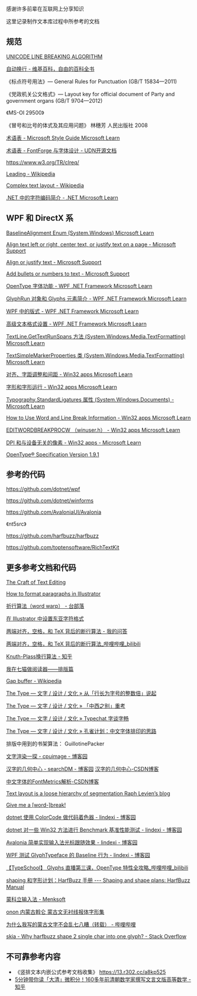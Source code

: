 ﻿感谢许多前辈在互联网上分享知识

这里记录制作文本库过程中所参考的文档

## 规范

[UNICODE LINE BREAKING ALGORITHM](https://www.unicode.org/reports/tr14/)

[自动换行 - 维基百科，自由的百科全书](https://zh.wikipedia.org/zh-hans/%E8%87%AA%E5%8A%A8%E6%8D%A2%E8%A1%8C )

《标点符号用法》— General Rules for Punctuation (GB/T 15834—2011)

《党政机关公文格式》— Layout key for official document of Party and government organs (GB/T 9704—2012)

《MS-OI 29500》

《冒号和比号的体式及其应用问题》 林穗芳 人民出版社 2008

[术语表 - Microsoft Style Guide Microsoft Learn](https://learn.microsoft.com/en-us/style-guide/a-z-word-list-term-collections/t/text-text-message )

[术语表 - FontForge 与字体设计 - UDN开源文档](https://doc.yonyoucloud.com/doc/wiki/project/fontforge-and-font-design/glossary.html )

<https://www.w3.org/TR/clreq/>

[Leading - Wikipedia](https://en.wikipedia.org/wiki/Leading )

[Complex text layout - Wikipedia](https://en.wikipedia.org/wiki/Complex_text_layout )

[.NET 中的字符编码简介 - .NET Microsoft Learn](https://learn.microsoft.com/zh-cn/dotnet/standard/base-types/character-encoding-introduction#grapheme-clusters )

## WPF 和 DirectX 系

[BaselineAlignment Enum (System.Windows) Microsoft Learn](https://learn.microsoft.com/zh-cn/dotnet/api/system.windows.baselinealignment?view=windowsdesktop-9.0 )

[Align text left or right, center text, or justify text on a page - Microsoft Support](https://support.microsoft.com/en-us/office/align-text-left-or-right-center-text-or-justify-text-on-a-page-70da744d-0f4d-472e-916d-1c42d94dc33f )

[Align or justify text - Microsoft Support](https://support.microsoft.com/en-us/office/align-or-justify-text-b9096ed4-7323-4ff3-921a-1ba7ba31faf1 )

[Add bullets or numbers to text - Microsoft Support](https://support.microsoft.com/en-us/office/add-bullets-or-numbers-to-text-a6f1b87e-fca8-47da-ade9-5d99b7f41f04 )

[OpenType 字体功能 - WPF .NET Framework Microsoft Learn](https://learn.microsoft.com/zh-cn/dotnet/desktop/wpf/advanced/opentype-font-features )

[GlyphRun 对象和 Glyphs 元素简介 - WPF .NET Framework Microsoft Learn](https://learn.microsoft.com/zh-cn/dotnet/desktop/wpf/advanced/introduction-to-the-glyphrun-object-and-glyphs-element?view=netframeworkdesktop-4.8&viewFallbackFrom=netdesktop-7.0 )

[WPF 中的版式 - WPF .NET Framework Microsoft Learn](https://learn.microsoft.com/zh-cn/dotnet/desktop/wpf/advanced/typography-in-wpf )

[高级文本格式设置 - WPF .NET Framework Microsoft Learn](https://learn.microsoft.com/zh-cn/dotnet/desktop/wpf/advanced/advanced-text-formatting?view=netframeworkdesktop-4.8 )

[TextLine.GetTextRunSpans 方法 (System.Windows.Media.TextFormatting) Microsoft Learn](https://learn.microsoft.com/zh-cn/dotnet/api/system.windows.media.textformatting.textline.gettextrunspans?view=windowsdesktop-7.0 )

[TextSimpleMarkerProperties 类 (System.Windows.Media.TextFormatting) Microsoft Learn](https://learn.microsoft.com/zh-cn/dotnet/api/system.windows.media.textformatting.textsimplemarkerproperties?view=windowsdesktop-7.0 )

[对齐、字距调整和间距 - Win32 apps Microsoft Learn](https://learn.microsoft.com/zh-cn/windows/win32/directwrite/justification--kerning--and-spacing )

[字形和字形运行 - Win32 apps Microsoft Learn](https://learn.microsoft.com/zh-cn/windows/win32/directwrite/glyphs-and-glyph-runs )

[Typography.StandardLigatures 属性 (System.Windows.Documents) - Microsoft Learn](https://learn.microsoft.com/zh-cn/dotnet/api/system.windows.documents.typography.standardligatures?view=windowsdesktop-9.0 )

[How to Use Word and Line Break Information - Win32 apps Microsoft Learn](https://learn.microsoft.com/en-us/windows/win32/controls/use-word-and-line-break-information )

[EDITWORDBREAKPROCW （winuser.h） - Win32 apps Microsoft Learn](https://learn.microsoft.com/zh-cn/windows/win32/api/winuser/nc-winuser-editwordbreakprocw )

[DPI 和与设备无关的像素 - Win32 apps - Microsoft Learn](https://learn.microsoft.com/zh-cn/windows/win32/learnwin32/dpi-and-device-independent-pixels )

[OpenType® Specification Version 1.9.1](https://learn.microsoft.com/en-us/typography/opentype/spec/ )

## 参考的代码

<https://github.com/dotnet/wpf>

<https://github.com/dotnet/winforms>

<https://github.com/AvaloniaUI/Avalonia>

《nt5src》

<https://github.com/harfbuzz/harfbuzz>

<https://github.com/toptensoftware/RichTextKit>

## 更多参考文档和代码

[The Craft of Text Editing](http://www.finseth.com/craft/ )

[How to format paragraphs in Illustrator](https://helpx.adobe.com/illustrator/using/formatting-paragraphs.html )

[折行算法（word warp） - 台部落](https://www.twblogs.net/a/5b84bb972b71775d1cd19cf0 )

[在 Illustrator 中设置东亚字符格式](https://helpx.adobe.com/cn/illustrator/using/formatting-asian-characters.html )

[两端对齐，空格，和 TeX 背后的断行算法 - 我的问答](https://ask.latexstudio.net/ask/article/525.html )

[两端对齐，空格，和 TeX 背后的断行算法_哔哩哔哩_bilibili](https://www.bilibili.com/video/BV1Zd4y1M75r/?share_source=copy_web&amp%3Bvd_source=3611eb04d6168eb065e2f7a5995676e6 )

[Knuth-Plass换行算法 - 知乎](https://zhuanlan.zhihu.com/p/194831235 )

[我在七猫做阅读器——排版篇](https://tech.qimao.com/reader/ )

[Gap buffer - Wikipedia](https://en.wikipedia.org/wiki/Gap_buffer )

[The Type — 文字 / 设计 / 文化 » 从「行长为字号的整数倍」说起](https://www.thetype.com/2017/07/12513/ )

[The Type — 文字 / 设计 / 文化 » 「中西之别」重考](https://www.thetype.com/2017/08/12954/ )

[The Type — 文字 / 设计 / 文化 » Typechat 字谈字畅](https://www.thetype.com/typechat/ )

[The Type — 文字 / 设计 / 文化 » 孔雀计划：中文字体排印的思路](https://www.thetype.com/kongque/ )

排版中用到的书架算法： GuillotinePacker

[文字渲染一探 - cpuimage - 博客园](https://www.cnblogs.com/cpuimage/p/13337475.html )

[汉字的几何中心 - searchDM - 博客园](https://www.cnblogs.com/wycg1984/archive/2010/06/21/1762148.html ) [汉字的几何中心-CSDN博客](https://blog.csdn.net/aodeng9367/article/details/102305442 )

[中文字体的FontMetrics解析-CSDN博客](https://blog.csdn.net/loveyou388i/article/details/115934795 )

[Text layout is a loose hierarchy of segmentation Raph Levien’s blog](https://raphlinus.github.io/text/2020/10/26/text-layout.html )

[Give me a [word-]break!](https://archives.miloush.net/michkap/archive/2005/02/21/377288.html )

[dotnet 使用 ColorCode 做代码着色器 - lindexi - 博客园](https://www.cnblogs.com/lindexi/p/18687046 )

[dotnet 对一些 Win32 方法进行 Benchmark 基准性能测试 - lindexi - 博客园](https://www.cnblogs.com/lindexi/p/18674064 )

[Avalonia 简单实现输入法光标跟随效果 - lindexi - 博客园](https://www.cnblogs.com/lindexi/p/18669800 )

[WPF 测试 GlyphTypeface 的 Baseline 行为 - lindexi - 博客园](https://www.cnblogs.com/lindexi/p/18658843 )

[【TypeSchool】 Glyphs 直播第三课，OpenType 特性全攻略_哔哩哔哩_bilibili](https://www.bilibili.com/video/BV1Ct411k7JF/ )

[shaping 和字形计划：HarfBuzz 手册 --- Shaping and shape plans: HarfBuzz Manual](https://harfbuzz.github.io/shaping-and-shape-plans.html )

[蒙科立输入法 - Menksoft](http://www.menksoft.com/channels/8.html )

[onon 内蒙古斡仑 蒙古文无衬线报体字形集](https://help.onon.cn/font )

[为什么我写的蒙古文字不会乱七八糟（转载） - 哔哩哔哩](https://www.bilibili.com/opus/897240813253165192 )

[skia - Why harfbuzz shape 2 single char into one glyph? - Stack Overflow](https://stackoverflow.com/questions/62552451/why-harfbuzz-shape-2-single-char-into-one-glyph )

## 不可靠参考内容

- 《竖排文本内嵌公式参考文档收集》 https://13.r302.cc/a8kp525
- [5分钟带你读「大清」微积分！160多年前清朝数学家撰写文言文版高等数学 - 知乎](https://zhuanlan.zhihu.com/p/439526889 )
